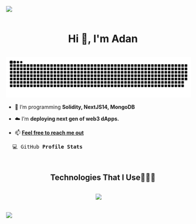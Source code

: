 <img src="https://user-images.githubusercontent.com/73097560/115834477-dbab4500-a447-11eb-908a-139a6edaec5c.gif">

<div id="user-content-toc">
  <ul align="center">
    <h1 style="display: inline-block">Hi 👋, I'm Adan</h1>
  </ul>
</div>

<div align="center">
  <img  src="https://github.com/SKRTEEEEEE/SKRTEEEEEE/blob/main/resources/img/grid-snake.svg"
       alt="snake" />
</div>

<!--Intro start-->

- 🌱 I’m programming **Solidity, NextJS14, MongoDB**

- ☁️ I’m **deploying next gen of web3 dApps.**

<!-- - 💬 Ask me about **solidity, react, nextjs, nodejs, mongoDB..** -->

- 📫 **[Feel free to reach me out](mailto:adanreh.m@gmail.com)**

<details>
<summary style="list-style-type: none;"><pre>  💻 GitHub <b>Profile Stats</b></pre></summary>

<a href="https://github.com/ashutosh00710/github-readme-activity-graph">
  <img alt="SKRTEEEEEE's Activity Graph" src="https://github-readme-activity-graph.vercel.app/graph?username=SKRTEEEEEE&theme=github-compact&hide_border=true">
</a>

<p align="center">
  
| <img align="center" src="https://github-readme-stats.vercel.app/api/top-langs/?username=SKRTEEEEEE&theme=radical&hide_border=false&no-bg=true&no-frame=true&langs_count=10"/> | <img align="center" src="https://github-readme-stats.vercel.app/api?username=SKRTEEEEEE&theme=radical&show_icons=true&count_private=true" /> | <a href="https://skillicons.dev"> <img align="center" width="80%" src="https://github-profile-trophy.vercel.app/?username=SKRTEEEEEE&theme=radical&row=3&column=2&margin-h=10&margin-w=5&no-bg=true" alt="TROPHY" /> </a> |
|---|---|---|
</p> 
</details>

<!--tech stack icons-->
<div id="user-content-toc">
  <ul align="center">
    <h2 style="display: inline-block">Technologies That I Use👨🏻‍💻</h2>
  </ul>
</div>

<p align="center">
 <a href="https://skillicons.dev">
    <img src="https://skillicons.dev/icons?i=solidity,git,ipfs,express,github,html,css,styledcomponents,tailwind,js,ts,md,prisma,mongodb,nextjs,nodejs,react,redux,threejs,ableton,bash,java,vscode,firebase,py,tensorflow,discord,docker&perline=14" />
 </a>
</p>
</br>

<!--Stats--!>

<img src="https://user-images.githubusercontent.com/73097560/115834477-dbab4500-a447-11eb-908a-139a6edaec5c.gif">
